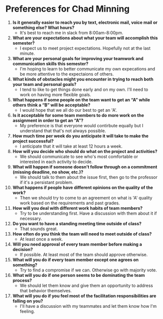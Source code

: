 # Preferences for Chad Minning

1. __Is it generally easier to reach you by text, electronic mail, voice mail or something else?  What hours?__ 
   * It's best to reach me in slack from 8:00am-8:00pm.
1. __What are your expectations about what your team will accomplish this semester?__ 
   * I expect us to meet project expectations. Hopefully not at the last minute.
1. __What are your personal goals for improving your teamwork and communication skills this semester?__ 
   * I'm hoping to learn to better communicate my own expecations and be more attentive to the expectaions of others.
1. __What kinds of obstacles might you encounter in trying to reach both your team and personal goals?__ 
   * I tend to like to get things done early and on my own. I'll need to work on having more flexible goals.
1. __What happens if some people on the team want to get an “A” while others think a “B” will be acceptable?__ 
   * I would hope that we all do our best to get an 'A'.
1. __Is it acceptable for some team members to do more work on the assignment in order to get an “A”?__ 
   * My preference is that everyone would contirbute equally but I understand that that's not always possible.
1. __How much time per week do you anticipate it will take to make the project successful?__ 
   * I anticipate that it will take at least 12 hours a week.
1. __How will you decide who should do what on the project and activities?__ 
   * We should communicate to see who's most comfortable or interested in each activity to decide.
1. __What will happen if someone doesn’t follow through on a commitment (missing deadline, no show, etc.)?__ 
   * We should talk to them about the issue first, then go to the professor if it's a persistant problem.
1. __What happens if people have different opinions on the quality of the work?__ 
   * Then we should try to come to an agreement on what is 'A' quality work based on the requirements and past grades.
1. __How will you deal with different work habits of team members?__ 
   * Try to be understanding first. Have a discussion with them about it if necessary.
1. __Do you want to have a standing meeting time outside of class?__ 
   * That sounds great.
1. __How often do you think the team will need to meet outside of class?__ 
   * At least once a week.
1. __Will you need approval of every team member before making a decision?__ 
   * If possible. At least most of the team should approve otherwise.
1. __What will you do if every team member except one agrees on something?__ 
   * Try to find a compromise if we can. Otherwise go with majority vote.
1. __What will you do if one person seems to be dominating the team process?__ 
   * We should let them know and give them an opportunity to address that behavior themselves.
1. __What will you do if you feel most of the facilitation responsibilities are falling on you?__ 
   * I'll have a discussion with my teammates and let them know how I'm feeling.
